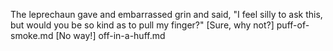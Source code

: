 The leprechaun gave and embarrassed grin and said,
"I feel silly to ask this, but would you be so kind as to pull
my finger?"
[Sure, why not?] puff-of-smoke.md
[No way!] off-in-a-huff.md
